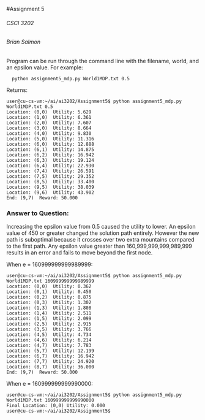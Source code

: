 #Assignment 5 
###### CSCI 3202
###### Brian Salmon


Program can be run through the command line with the filename, world, and an epsilon value.
For example:
```
  python assignment5_mdp.py World1MDP.txt 0.5
```
Returns:
  ```
user@cu-cs-vm:~/ai/ai3202/Assignment5$ python assignment5_mdp.py World1MDP.txt 0.5
Location: (0,0)  Utility: 5.629
Location: (1,0)  Utility: 6.361
Location: (2,0)  Utility: 7.607
Location: (3,0)  Utility: 8.664
Location: (4,0)  Utility: 9.830
Location: (5,0)  Utility: 11.316
Location: (6,0)  Utility: 12.888
Location: (6,1)  Utility: 14.875
Location: (6,2)  Utility: 16.942
Location: (6,3)  Utility: 19.124
Location: (6,4)  Utility: 22.930
Location: (7,4)  Utility: 26.591
Location: (7,5)  Utility: 29.352
Location: (8,5)  Utility: 33.400
Location: (9,5)  Utility: 38.039
Location: (9,6)  Utility: 43.902
End: (9,7)  Reward: 50.000
```

### Answer to Question:

  Increasing the epsilon value from 0.5 caused the utility to lower. An epsilon value of 450 or greater changed the solution path entirely. However the new path is suboptimal because it crosses over two extra mountains compared to the first path. Any epsilon value greater than 160,999,999,999,989,999 results in an error and fails to move beyond the first node.
  
  When e = 160999999999989999:
  ```
user@cu-cs-vm:~/ai/ai3202/Assignment5$ python assignment5_mdp.py World1MDP.txt 160999999999989999
Location: (0,0)  Utility: 0.362
Location: (0,1)  Utility: 0.450
Location: (0,2)  Utility: 0.875
Location: (0,3)  Utility: 1.302
Location: (1,3)  Utility: 1.808
Location: (1,4)  Utility: 2.511
Location: (1,5)  Utility: 2.099
Location: (2,5)  Utility: 2.915
Location: (3,5)  Utility: 3.766
Location: (4,5)  Utility: 4.734
Location: (4,6)  Utility: 6.214
Location: (4,7)  Utility: 7.783
Location: (5,7)  Utility: 12.199
Location: (6,7)  Utility: 16.942
Location: (7,7)  Utility: 24.920
Location: (8,7)  Utility: 36.000
End: (9,7)  Reward: 50.000
```
When e = 160999999999990000:
```
user@cu-cs-vm:~/ai/ai3202/Assignment5$ python assignment5_mdp.py World1MDP.txt 160999999999990000
Final Location: (0,0) Utility: 0.000
user@cu-cs-vm:~/ai/ai3202/Assignment5$ 
```
  
